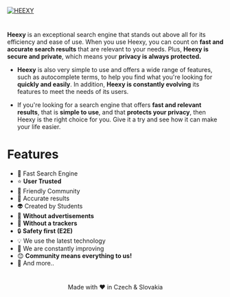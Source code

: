 [![HEEXY](https://readme-typing-svg.herokuapp.com/?color=00b3ff&size=50&center=true&vCenter=true&width=1000&lines=Heexy+is+a+fast+search+engine%3BHeexy+is+a+simple+search+engine%3BHeexy+doesn%27t+track+users%3BHeexy+has+no+ads%3BHeexy+doesn%27t+sell+your+data%3BMade+with%E2%9D%A4%EF%B8%8Fin+Czech+%26+Slovakia)](https://discord.com/invite/uWUQKsm2HU)
#
**Heexy** is an exceptional search engine that stands out above all for its efficiency and ease of use. When you use Heexy, you can count on **fast and accurate search results** that are relevant to your needs. Plus, **Heexy is secure and private**, which means your **privacy is always protected.**

- **Heexy** is also very simple to use and offers a wide range of features, such as autocomplete terms, to help you find what you're looking for **quickly and easily**. In addition, **Heexy is constantly evolving** its features to meet the needs of its users.

- If you're looking for a search engine that offers **fast and relevant results**, that is **simple to use**, and that **protects your privacy**, then Heexy is the right choice for you. Give it a try and see how it can make your life easier.

# Features

- 💙 Fast Search Engine
- ⭐ **User Trusted**
- 🥰 Friendly Community
- 📑 Accurate results
- 👽 Created by Students
- 🚫 **Without advertisements**
- 👀 **Without a trackers**
- 🔒 **Safety first (E2E)**
- 💡 We use the latest technology
- 🔨 We are constantly improving
- 😊 **Community means everything to us!**
- 📌 And more..
# 

<p align="center">Made with ❤️ in Czech & Slovakia</p>

